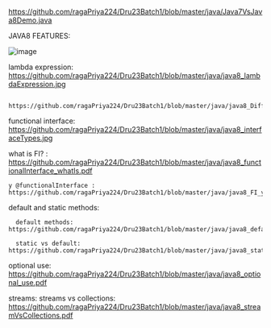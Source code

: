 https://github.com/ragaPriya224/Dru23Batch1/blob/master/java/Java7VsJava8Demo.java

JAVA8 FEATURES:

![image](https://github.com/ragaPriya224/Dru23Batch1/assets/90038032/b65ee1e2-80cb-4d62-89f1-550e6136c9f1)

lambda expression: https://github.com/ragaPriya224/Dru23Batch1/blob/master/java/java8_lambdaExpression.jpg

                    https://github.com/ragaPriya224/Dru23Batch1/blob/master/java/java8_DifferentLambdaSyntax.png

functional interface: https://github.com/ragaPriya224/Dru23Batch1/blob/master/java/java8_interfaceTypes.jpg

   what is FI? :  https://github.com/ragaPriya224/Dru23Batch1/blob/master/java/java8_functionalInterface_whatIs.pdf

    y @functionalInterface :  https://github.com/ragaPriya224/Dru23Batch1/blob/master/java/java8_FI_y_annotation.pdf
  
 default and static methods: 
 
      default methods: https://github.com/ragaPriya224/Dru23Batch1/blob/master/java/java8_defaultMethod_why.pdf
      
      static vs default: https://github.com/ragaPriya224/Dru23Batch1/blob/master/java/java8_staticVsdefault.pdf
      
optional use: https://github.com/ragaPriya224/Dru23Batch1/blob/master/java/java8_optional_use.pdf

streams: streams vs collections: https://github.com/ragaPriya224/Dru23Batch1/blob/master/java/java8_streamVsCollections.pdf

